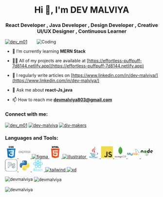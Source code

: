 <h1 align="center">Hi 👋, I'm DEV MALVIYA</h1>
<h3 align="center">React Developer , Java Developer , Design Developer , Creative UI/UX Designer , Continuous Learner</h3>
<img align="right" alt="Coding" width="400" src="https://www.freepik.com/free-vector/hand-drawn-neuroeducation-illustration_81387388.htm#fromView=search&term=learning&track=sph&regularType=vector&page=1&position=7&uuid=eb7cc1e1-a6cb-4f5e-9dfb-ca37052acf65" >

<p align="left"> <a href="https://twitter.com/dev_m01" target="blank"><img src="https://img.shields.io/twitter/follow/dev_m01?logo=twitter&style=for-the-badge" alt="dev_m01" /></a> </p>

- 🌱 I’m currently learning **MERN Stack**

- 👨‍💻 All of my projects are available at [https://effortless-puffpuff-7d8144.netlify.app](https://effortless-puffpuff-7d8144.netlify.app)

- 📝 I regularly write articles on [https://www.linkedin.com/in/dev-malviya/](https://www.linkedin.com/in/dev-malviya/)

- 💬 Ask me about **react-Js,java**

- 📫 How to reach me **devmalviya803@gmail.com**

<h3 align="left">Connect with me:</h3>
<p align="left">
<a href="https://twitter.com/dev_m01" target="blank"><img align="center" src="https://raw.githubusercontent.com/rahuldkjain/github-profile-readme-generator/master/src/images/icons/Social/twitter.svg" alt="dev_m01" height="30" width="40" /></a>
<a href="https://linkedin.com/in/dev-malviya" target="blank"><img align="center" src="https://raw.githubusercontent.com/rahuldkjain/github-profile-readme-generator/master/src/images/icons/Social/linked-in-alt.svg" alt="dev-malviya" height="30" width="40" /></a>
<a href="https://dribbble.com/div-makers" target="blank"><img align="center" src="https://raw.githubusercontent.com/rahuldkjain/github-profile-readme-generator/master/src/images/icons/Social/dribbble.svg" alt="div-makers" height="30" width="40" /></a>
</p>

<h3 align="left">Languages and Tools:</h3>
<p align="left"> <a href="https://www.w3schools.com/css/" target="_blank" rel="noreferrer"> <img src="https://raw.githubusercontent.com/devicons/devicon/master/icons/css3/css3-original-wordmark.svg" alt="css3" width="40" height="40"/> </a> <a href="https://expressjs.com" target="_blank" rel="noreferrer"> <img src="https://raw.githubusercontent.com/devicons/devicon/master/icons/express/express-original-wordmark.svg" alt="express" width="40" height="40"/> </a> <a href="https://www.figma.com/" target="_blank" rel="noreferrer"> <img src="https://www.vectorlogo.zone/logos/figma/figma-icon.svg" alt="figma" width="40" height="40"/> </a> <a href="https://www.w3.org/html/" target="_blank" rel="noreferrer"> <img src="https://raw.githubusercontent.com/devicons/devicon/master/icons/html5/html5-original-wordmark.svg" alt="html5" width="40" height="40"/> </a> <a href="https://www.adobe.com/in/products/illustrator.html" target="_blank" rel="noreferrer"> <img src="https://www.vectorlogo.zone/logos/adobe_illustrator/adobe_illustrator-icon.svg" alt="illustrator" width="40" height="40"/> </a> <a href="https://www.java.com" target="_blank" rel="noreferrer"> <img src="https://raw.githubusercontent.com/devicons/devicon/master/icons/java/java-original.svg" alt="java" width="40" height="40"/> </a> <a href="https://developer.mozilla.org/en-US/docs/Web/JavaScript" target="_blank" rel="noreferrer"> <img src="https://raw.githubusercontent.com/devicons/devicon/master/icons/javascript/javascript-original.svg" alt="javascript" width="40" height="40"/> </a> <a href="https://www.mongodb.com/" target="_blank" rel="noreferrer"> <img src="https://raw.githubusercontent.com/devicons/devicon/master/icons/mongodb/mongodb-original-wordmark.svg" alt="mongodb" width="40" height="40"/> </a> <a href="https://www.mysql.com/" target="_blank" rel="noreferrer"> <img src="https://raw.githubusercontent.com/devicons/devicon/master/icons/mysql/mysql-original-wordmark.svg" alt="mysql" width="40" height="40"/> </a> <a href="https://nodejs.org" target="_blank" rel="noreferrer"> <img src="https://raw.githubusercontent.com/devicons/devicon/master/icons/nodejs/nodejs-original-wordmark.svg" alt="nodejs" width="40" height="40"/> </a> <a href="https://www.photoshop.com/en" target="_blank" rel="noreferrer"> <img src="https://raw.githubusercontent.com/devicons/devicon/master/icons/photoshop/photoshop-line.svg" alt="photoshop" width="40" height="40"/> </a> <a href="https://www.python.org" target="_blank" rel="noreferrer"> <img src="https://raw.githubusercontent.com/devicons/devicon/master/icons/python/python-original.svg" alt="python" width="40" height="40"/> </a> <a href="https://reactjs.org/" target="_blank" rel="noreferrer"> <img src="https://raw.githubusercontent.com/devicons/devicon/master/icons/react/react-original-wordmark.svg" alt="react" width="40" height="40"/> </a> <a href="https://tailwindcss.com/" target="_blank" rel="noreferrer"> <img src="https://www.vectorlogo.zone/logos/tailwindcss/tailwindcss-icon.svg" alt="tailwind" width="40" height="40"/> </a> <a href="https://www.adobe.com/products/xd.html" target="_blank" rel="noreferrer"> <img src="https://cdn.worldvectorlogo.com/logos/adobe-xd.svg" alt="xd" width="40" height="40"/> </a> </p>

<p><img align="left" src="https://github-readme-stats.vercel.app/api/top-langs?username=devmalviya&show_icons=true&locale=en&layout=compact" alt="devmalviya" /></p>

<p>&nbsp;<img align="center" src="https://github-readme-stats.vercel.app/api?username=devmalviya&show_icons=true&locale=en" alt="devmalviya" /></p>

<p><img align="center" src="https://github-readme-streak-stats.herokuapp.com/?user=devmalviya&" alt="devmalviya" /></p>
